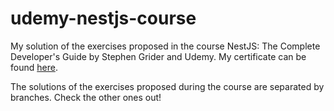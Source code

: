 # udemy-nestjs-course
My solution of the exercises proposed in the course NestJS: The Complete Developer's Guide by Stephen Grider and Udemy. My certificate can be found [here](http://ude.my/UC-08664406-90aa-47cd-ba3e-ac8ed1f85970/).

The solutions of the exercises proposed during the course are separated by branches. Check the other ones out!
